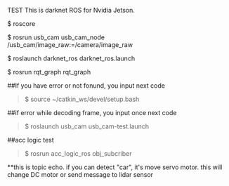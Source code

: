 TEST
This is darknet ROS for Nvidia Jetson.

$ roscore

$ rosrun usb_cam usb_cam_node /usb_cam/image_raw:=/camera/image_raw

$ roslaunch darknet_ros darknet_ros.launch

$ rosrun rqt_graph rqt_graph

##If you have error or not fonund, you input next code
> $ source ~/catkin_ws/devel/setup.bash

##if error while decoding frame, you input once next code
> $ roslaunch usb_cam usb_cam-test.launch



##acc logic test

> $ rosrun acc_logic_ros obj_subcriber

**this is topic echo. if you can detect "car", it's move servo motor. this will change DC motor or send message to lidar sensor

